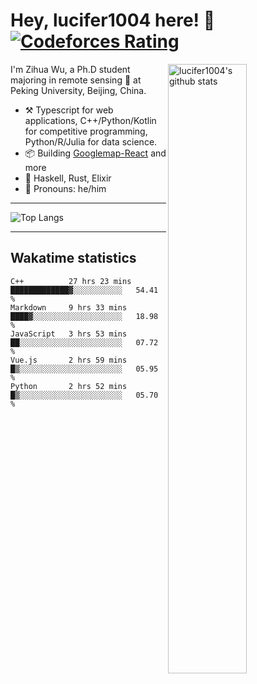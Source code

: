 # Hey, lucifer1004 here! :wave: [![Codeforces Rating](https://cfrating.ihcr.top/?user=lucifer1004&style=flat-square)](https://codeforces.com/profile/lucifer1004)

<img width="50%" align="right" alt="lucifer1004's github stats" src="https://github-readme-stats.vercel.app/api?username=lucifer1004&show_icons=true">

I'm Zihua Wu, a Ph.D student majoring in remote sensing :satellite: at Peking University, Beijing, China.

- :hammer_and_pick: Typescript for web applications, C++/Python/Kotlin for competitive programming, Python/R/Julia for data science.
- :package: Building [Googlemap-React](https://github.com/googlemap-react/googlemap-react) and more
- :seedling: Haskell, Rust, Elixir
- :man: Pronouns: he/him

---

![Top Langs](https://github-readme-stats.vercel.app/api/top-langs/?username=lucifer1004&layout=compact)

---

## Wakatime statistics

<!--START_SECTION:waka-->
```text
C++          27 hrs 23 mins  █████████████▓░░░░░░░░░░░   54.41 % 
Markdown     9 hrs 33 mins   ████▓░░░░░░░░░░░░░░░░░░░░   18.98 % 
JavaScript   3 hrs 53 mins   ██░░░░░░░░░░░░░░░░░░░░░░░   07.72 % 
Vue.js       2 hrs 59 mins   █▒░░░░░░░░░░░░░░░░░░░░░░░   05.95 % 
Python       2 hrs 52 mins   █▒░░░░░░░░░░░░░░░░░░░░░░░   05.70 % 
```
<!--END_SECTION:waka-->
